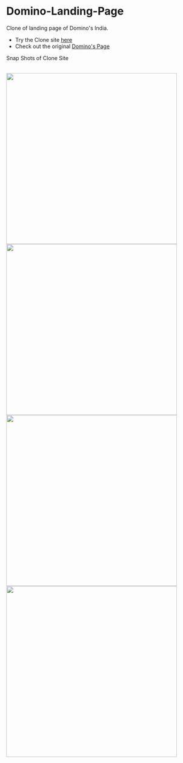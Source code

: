 # Domino-Landing-Page
Clone of landing page of Domino's India.

* Try the Clone site [here](https://ujjwal313.github.io/Domino-Landing-Page/)
* Check out the original [Domino's Page](https://www.dominos.co.in/)

<summary>Snap Shots of Clone Site</summary>
<p>
  <br>
  <img src="https://user-images.githubusercontent.com/43888129/147416009-dc18ac3e-812c-4d38-9831-88eda2c763ec.png" width="450"/> 
  <img src="https://user-images.githubusercontent.com/43888129/147416035-b255262b-9885-4a2f-b595-e644f58af1bb.png" width="450"/>
  <img src="https://user-images.githubusercontent.com/43888129/147416052-a5471391-0ece-491f-aa8e-290adf748581.png" width="450"/> 
  <img src="https://user-images.githubusercontent.com/43888129/147416058-ae03534a-d7b8-4969-bc7d-f046e68daff5.png" width="450"/> 
  
</p>
